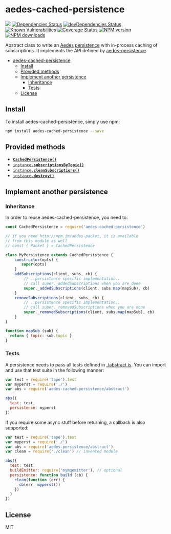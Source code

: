 # aedes-cached-persistence
![](https://github.com/moscajs/aedes-cached-persistence/workflows/ci.yml/badge.svg)
[![Dependencies Status](https://david-dm.org/moscajs/aedes-cached-persistence/status.svg)](https://david-dm.org/moscajs/aedes-cached-persistence)
[![devDependencies Status](https://david-dm.org/moscajs/aedes-cached-persistence/dev-status.svg)](https://david-dm.org/moscajs/aedes-cached-persistence?type=dev)
<br/>
[![Known Vulnerabilities](https://snyk.io/test/github/moscajs/aedes-cached-persistence/badge.svg)](https://snyk.io/test/github/moscajs/aedes-cached-persistence)
[![Coverage Status](https://coveralls.io/repos/moscajs/aedes-cached-persistence/badge.svg?branch=master&service=github)](https://coveralls.io/github/moscajs/aedes-cached-persistence?branch=master)
[![NPM version](https://img.shields.io/npm/v/aedes-cached-persistence.svg?style=flat)](https://www.npmjs.com/package/aedes-cached-persistence)
[![NPM downloads](https://img.shields.io/npm/dm/aedes-cached-persistence.svg?style=flat)](https://www.npmjs.com/package/aedes-cached-persistence)

Abstract class to write an [Aedes][aedes] [persistence][aedes-persistence] with in-process caching of subscriptions.
It implements the API defined by [aedes-persistence](persistence).

- [aedes-cached-persistence](#aedes-cached-persistence)
  - [Install](#install)
  - [Provided methods](#provided-methods)
  - [Implement another persistence](#implement-another-persistence)
    - [Inheritance](#inheritance)
    - [Tests](#tests)
  - [License](#license)

## Install

To install aedes-cached-persistence, simply use npm:

```sh
npm install aedes-cached-persistence --save
```

## Provided methods

* <a href="http://github.com/moscajs/aedes-persistence#constructor"><code><b>CachedPersistence()</b></code></a>
* <a href="http://github.com/moscajs/aedes-persistence#subscriptionsByTopic"><code>instance.<b>subscriptionsByTopic()</b></code></a>
* <a href="http://github.com/moscajs/aedes-persistence#cleanSubscriptions"><code>instance.<b>cleanSubscriptions()</b></code></a>
* <a href="http://github.com/moscajs/aedes-persistence#destroy"><code>instance.<b>destroy()</b></code></a>

## Implement another persistence

### Inheritance

In order to reuse aedes-cached-persistence, you need to:

```js
const CachedPersistence = require('aedes-cached-persistence')

// if you need http://npm.im/aedes-packet, it is available
// from this module as well
// const { Packet } = CachedPersistence

class MyPersistence extends CachedPersistence {
    constructor(opts) {
       super(opts)
    }
    addSubscriptions(client, subs, cb) {
        // ..persistence specific implementation..
        // call super._addedSubscriptions when you are done
        super._addedSubscriptions(client, subs.map(mapSub), cb)
    }
    removeSubscriptions(client, subs, cb) {
        // ..persistence specific implementation..
        // call super._removedSubscriptions when you are done
        super._removedSubscriptions(client, subs.map(mapSub), cb)
    }
}

function mapSub (sub) {
  return { topic: sub.topic }
}
```

### Tests

A persistence needs to pass all tests defined in
[./abstract.js](./abstract.js). You can import and use that test suite
in the following manner:

```js
var test = require('tape').test
var myperst = require('./')
var abs = require('aedes-cached-persistence/abstract')

abs({
  test: test,
  persistence: myperst
})
```

If you require some async stuff before returning, a callback is also
supported:

```js
var test = require('tape').test
var myperst = require('./')
var abs = require('aedes-persistence/abstract')
var clean = require('./clean') // invented module

abs({
  test: test,
  buildEmitter: require('mymqemitter'), // optional
  persistence: function build (cb) {
    clean(function (err) {
      cb(err, myperst())
    })
  }
})
```

## License

MIT

[aedes]: http://npm.im/aedes
[aedes-persistence]: http://npm.im/aedes-persistence
